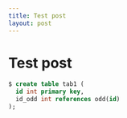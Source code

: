 ```yaml
---
title: Test post
layout: post
---
```



# Test post


```sql
$ create table tab1 (
  id int primary key, 
  id_odd int references odd(id)
);
```

